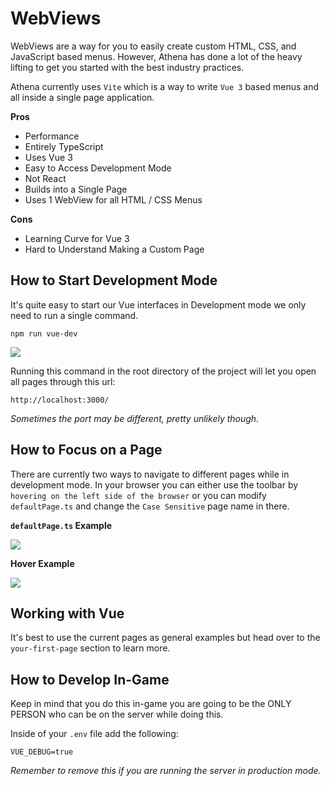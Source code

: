 # WebViews

WebViews are a way for you to easily create custom HTML, CSS, and JavaScript based menus. However, Athena has done a lot of the heavy lifting to get you started with the best industry practices.

Athena currently uses `Vite` which is a way to write `Vue 3` based menus and all inside a single page application.

**Pros**

* Performance
* Entirely TypeScript
* Uses Vue 3
* Easy to Access Development Mode
* Not React
* Builds into a Single Page
* Uses 1 WebView for all HTML / CSS Menus

**Cons**

* Learning Curve for Vue 3
* Hard to Understand Making a Custom Page

## How to Start Development Mode

It's quite easy to start our Vue interfaces in Development mode we only need to run a single command.

```
npm run vue-dev
```

![](https://i.imgur.com/pjOQ6Ed.png)

Running this command in the root directory of the project will let you open all pages through this url:

```
http://localhost:3000/
```

_Sometimes the port may be different, pretty unlikely though._

## How to Focus on a Page

There are currently two ways to navigate to different pages while in development mode. In your browser you can either use the toolbar by `hovering on the left side of the browser` or you can modify `defaultPage.ts` and change the `Case Sensitive` page name in there.

**`defaultPage.ts` Example**

![](https://i.imgur.com/Ht9F5Z0.png)

**Hover Example**

![](https://thumbs.gfycat.com/OrganicThreadbareBarasingha-size_restricted.gif)

## Working with Vue

It's best to use the current pages as general examples but head over to the `your-first-page` section to learn more.

## How to Develop In-Game

Keep in mind that you do this in-game you are going to be the ONLY PERSON who can be on the server while doing this.

Inside of your `.env` file add the following:

```
VUE_DEBUG=true
```

_Remember to remove this if you are running the server in production mode._